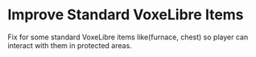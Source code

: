# Improve Standard VoxeLibre Items
Fix for some standard VoxeLibre items like(furnace, chest) so player can interact with them in protected areas.